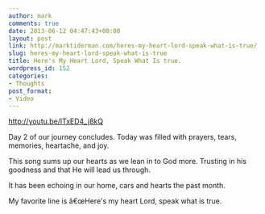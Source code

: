 ```yaml
---
author: mark
comments: true
date: 2013-06-12 04:47:43+00:00
layout: post
link: http://marktiderman.com/heres-my-heart-lord-speak-what-is-true/
slug: heres-my-heart-lord-speak-what-is-true
title: Here's My Heart Lord, Speak What Is true.
wordpress_id: 152
categories:
- Thoughts
post_format:
- Video
---
```


http://youtu.be/lTxED4_j8kQ



Day 2 of our journey concludes. Today was filled with prayers, tears, memories, heartache, and joy.

This song sums up our hearts as we lean in to God more. Trusting in his goodness and that He will lead us through.

It has been echoing in our home, cars and hearts the past month.

My favorite line is â€œHere's my heart Lord, speak what is true.
